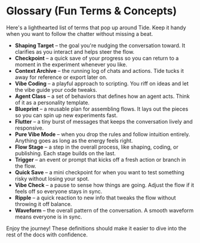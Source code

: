 # Glossary (Fun Terms & Concepts)

Here's a lighthearted list of terms that pop up around Tide. Keep it handy when you want to follow the chatter without missing a beat.

- **Shaping Target** – the goal you're nudging the conversation toward. It clarifies as you interact and helps steer the flow.
- **Checkpoint** – a quick save of your progress so you can return to a moment in the experiment whenever you like.
- **Context Archive** – the running log of chats and actions. Tide tucks it away for reference or export later on.
- **Vibe Coding** – a playful approach to scripting. You riff on ideas and let the vibe guide your code tweaks.
- **Agent Class** – a set of behaviors that defines how an agent acts. Think of it as a personality template.
- **Blueprint** – a reusable plan for assembling flows. It lays out the pieces so you can spin up new experiments fast.
- **Flutter** – a tiny burst of messages that keeps the conversation lively and responsive.
- **Pure Vibe Mode** – when you drop the rules and follow intuition entirely. Anything goes as long as the energy feels right.
- **Flow Stage** – a step in the overall process, like shaping, coding, or publishing. Each stage builds on the last.
- **Trigger** – an event or prompt that kicks off a fresh action or branch in the flow.
- **Quick Save** – a mini checkpoint for when you want to test something risky without losing your spot.
- **Vibe Check** – a pause to sense how things are going. Adjust the flow if it feels off so everyone stays in sync.
- **Ripple** – a quick reaction to new info that tweaks the flow without throwing it off balance.
- **Waveform** – the overall pattern of the conversation. A smooth waveform means everyone is in sync.

Enjoy the journey! These definitions should make it easier to dive into the rest of the docs with confidence.

